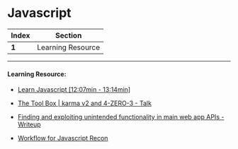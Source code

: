 # Javascript

Index | Section
---   | ---
**1** | Learning Resource

---

#### Learning Resource:

  * [Learn Javascript [12:07min - 13:14min]](https://www.youtube.com/watch?v=KGkiIBTq0y0)

  * [The Tool Box | karma v2 and 4-ZERO-3 - Talk](https://www.youtube.com/watch?v=ZMSX0vCsLOY)
  
  * [Finding and exploiting unintended functionality in main web app APIs - Writeup](https://bendtheory.medium.com/finding-and-exploiting-unintended-functionality-in-main-web-app-apis-6eca3ef000af) 

  * [Workflow for Javascript Recon](https://twitter.com/0xAwali/status/1465272310491979776)
